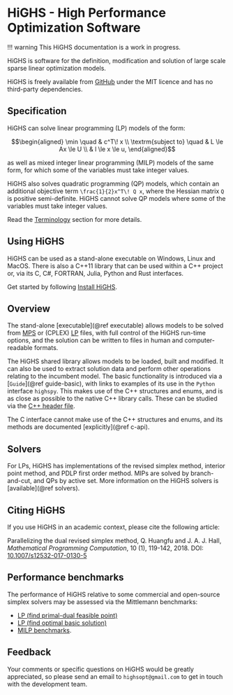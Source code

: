 # HiGHS - High Performance Optimization Software

!!! warning
    This HiGHS documentation is a work in progress.

HiGHS is software for the definition, modification and solution of large scale
sparse linear optimization models.

HiGHS is freely available from [GitHub](https://github.com/ERGO-Code/HiGHS)
under the MIT licence and has no third-party dependencies.

## Specification

HiGHS can solve linear programming (LP) models of the form:
```math
\begin{aligned}
\min                \quad & c^T\! x        \\
\textrm{subject to} \quad & L \le Ax \le U  \\
                          & l \le x \le u,
\end{aligned}
```
as well as mixed integer linear programming (MILP) models of the same form, for
which some of the variables must take integer values.

HiGHS also solves quadratic programming (QP) models, which contain an additional
objective term ``\frac{1}{2}x^T\! Q x``, where the Hessian matrix ``Q`` is
positive semi-definite. HiGHS cannot solve QP models where some of the variables
must take integer values.

Read the [Terminology](@ref) section for more details.

## Using HiGHS

HiGHS can be used as a stand-alone executable on Windows, Linux and MacOS. There
is also a C++11 library that can be used within a C++ project or, via its C, C#,
FORTRAN, Julia, Python and Rust interfaces.

Get started by following [Install HiGHS](@ref).

## Overview

The stand-alone [executable](@ref executable) allows models to be solved from
[MPS](https://en.wikipedia.org/wiki/MPS_(format)) or (CPLEX)
[LP](https://web.mit.edu/lpsolve/doc/CPLEX-format.htm) files, with full control
of the HiGHS run-time options, and the solution can be written to files in human
and computer-readable formats.

The HiGHS shared library allows models to be loaded, built and modified. It can
also be used to extract solution data and perform other operations relating to
the incumbent model. The basic functionality is introduced via a [`Guide`](@ref guide-basic),
with links to examples of its use in the `Python` interface `highspy`. This makes use of the C++
structures and enums, and is as close as possible to the native C++ library
calls. These can be studied via the [C++ header file](https://github.com/ERGO-Code/HiGHS/blob/master/highs/Highs.h).

The C interface cannot make use of the C++ structures and enums, and its methods are documented [explicitly](@ref c-api).

## Solvers

For LPs, HiGHS has implementations of the revised simplex method,
interior point method, and PDLP first order method. MIPs are solved by
branch-and-cut, and QPs by active set. More information on the HiGHS
solvers is [available](@ref solvers).

## Citing HiGHS

If you use HiGHS in an academic context, please cite the following article:

Parallelizing the dual revised simplex method,
Q. Huangfu and J. A. J. Hall,
_Mathematical Programming Computation_, 10 (1), 119-142, 2018.
DOI: [10.1007/s12532-017-0130-5](https://link.springer.com/article/10.1007/s12532-017-0130-5)

## Performance benchmarks

The performance of HiGHS relative to some commercial and open-source simplex
solvers may be assessed via the Mittlemann benchmarks:

 * [LP (find primal-dual feasible point)](http://plato.asu.edu/ftp/lpfeas.html)
 * [LP (find optimal basic solution)](http://plato.asu.edu/ftp/lpopt.html)
 * [MILP benchmarks](http://plato.asu.edu/ftp/milp.html).

## Feedback

Your comments or specific questions on HiGHS would be greatly appreciated, so
please send an email to `highsopt@gmail.com` to get in touch with the
development team.
